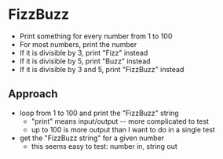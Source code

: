 # FizzBuzz

- Print something for every number from 1 to 100
- For most numbers, print the number
- If it is divisible by 3, print "Fizz" instead
- If it is divisible by 5, print "Buzz" instead
- If it is divisible by 3 and 5, print "FizzBuzz" instead

## Approach

- loop from 1 to 100 and print the "FizzBuzz" string
    - "print" means input/output -- more complicated to test
    - up to 100 is more output than I want to do in a single test
- get the "FizzBuzz string" for a given number
    - this seems easy to test: number in, string out
